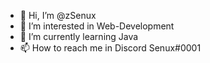 - 👋 Hi, I’m @zSenux
- 👀 I’m interested in Web-Development
- 🌱 I’m currently learning Java
- 📫 How to reach me in Discord Senux#0001

